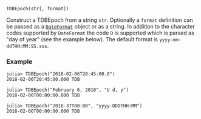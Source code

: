 ```
TDBEpoch(str[, format])
```

Construct a TDBEpoch from a string `str`. Optionally a `format` definition can be passed as a [`DateFormat`](https://docs.julialang.org/en/stable/stdlib/Dates/#Dates.DateFormat) object or as a string. In addition to the character codes supported by `DateFormat` the code `D` is supported which is parsed as "day of year" (see the example below). The default format is `yyyy-mm-ddTHH:MM:SS.sss`.

### Example

```jldoctest; setup = :(using AstroTime)
julia> TDBEpoch("2018-02-06T20:45:00.0")
2018-02-06T20:45:00.000 TDB

julia> TDBEpoch("February 6, 2018", "U d, y")
2018-02-06T00:00:00.000 TDB

julia> TDBEpoch("2018-37T00:00", "yyyy-DDDTHH:MM")
2018-02-06T00:00:00.000 TDB
```
